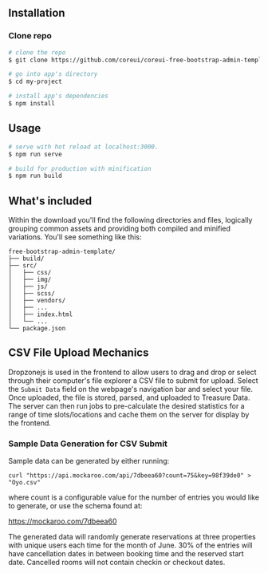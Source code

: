 ## Installation

### Clone repo

``` bash
# clone the repo
$ git clone https://github.com/coreui/coreui-free-bootstrap-admin-template.git my-project

# go into app's directory
$ cd my-project

# install app's dependencies
$ npm install
```

## Usage

``` bash
# serve with hot reload at localhost:3000.
$ npm run serve

# build for production with minification
$ npm run build
```

## What's included

Within the download you'll find the following directories and files, logically grouping common assets and providing both compiled and minified variations. You'll see something like this:

```
free-bootstrap-admin-template/
├── build/
├── src/
│   ├── css/
│   ├── img/
│   ├── js/
│   ├── scss/
│   ├── vendors/
│   ├── ...
│   ├── index.html
│   └── ...
└── package.json
```

## CSV File Upload Mechanics

Dropzonejs is used in the frontend to allow users to drag and drop or select through their computer's file explorer a CSV file to submit for upload. Select the `Submit Data` field on the webpage's navigation bar and select your file. Once uploaded, the file is stored, parsed, and uploaded to Treasure Data. The server can then run jobs to pre-calculate the desired statistics for a range of time slots/locations and cache them on the server for display by the frontend.

### Sample Data Generation for CSV Submit

Sample data can be generated by either running:

```
curl "https://api.mockaroo.com/api/7dbeea60?count=75&key=98f39de0" > "Oyo.csv"
```
where count is a configurable value for the number of entries you would like to generate, or use the schema found at:

https://mockaroo.com/7dbeea60

The generated data will randomly generate reservations at three properties with unique users each time for the month of June. 30% of the entries will have cancellation dates in between booking time and the reserved start date. Cancelled rooms will not contain checkin or checkout dates.
